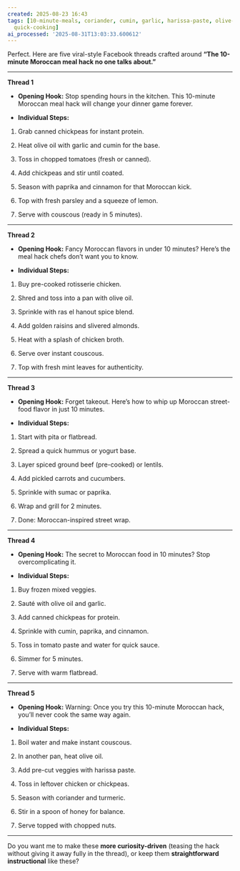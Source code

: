 ```yaml
---
created: 2025-08-23 16:43
tags: [10-minute-meals, coriander, cumin, garlic, harissa-paste, olive-oil, pita-bread,
  quick-cooking]
ai_processed: '2025-08-31T13:03:33.600612'
---
```

Perfect. Here are five viral-style Facebook threads crafted around **“The 10-minute Moroccan meal hack no one talks about.”**

---

**Thread 1**

- **Opening Hook:** Stop spending hours in the kitchen. This 10-minute Moroccan meal hack will change your dinner game forever.
    
- **Individual Steps:**
    

1. Grab canned chickpeas for instant protein.
    
2. Heat olive oil with garlic and cumin for the base.
    
3. Toss in chopped tomatoes (fresh or canned).
    
4. Add chickpeas and stir until coated.
    
5. Season with paprika and cinnamon for that Moroccan kick.
    
6. Top with fresh parsley and a squeeze of lemon.
    
7. Serve with couscous (ready in 5 minutes).
    

---

**Thread 2**

- **Opening Hook:** Fancy Moroccan flavors in under 10 minutes? Here’s the meal hack chefs don’t want you to know.
    
- **Individual Steps:**
    

1. Buy pre-cooked rotisserie chicken.
    
2. Shred and toss into a pan with olive oil.
    
3. Sprinkle with ras el hanout spice blend.
    
4. Add golden raisins and slivered almonds.
    
5. Heat with a splash of chicken broth.
    
6. Serve over instant couscous.
    
7. Top with fresh mint leaves for authenticity.
    

---

**Thread 3**

- **Opening Hook:** Forget takeout. Here’s how to whip up Moroccan street-food flavor in just 10 minutes.
    
- **Individual Steps:**
    

1. Start with pita or flatbread.
    
2. Spread a quick hummus or yogurt base.
    
3. Layer spiced ground beef (pre-cooked) or lentils.
    
4. Add pickled carrots and cucumbers.
    
5. Sprinkle with sumac or paprika.
    
6. Wrap and grill for 2 minutes.
    
7. Done: Moroccan-inspired street wrap.
    

---

**Thread 4**

- **Opening Hook:** The secret to Moroccan food in 10 minutes? Stop overcomplicating it.
    
- **Individual Steps:**
    

1. Buy frozen mixed veggies.
    
2. Sauté with olive oil and garlic.
    
3. Add canned chickpeas for protein.
    
4. Sprinkle with cumin, paprika, and cinnamon.
    
5. Toss in tomato paste and water for quick sauce.
    
6. Simmer for 5 minutes.
    
7. Serve with warm flatbread.
    

---

**Thread 5**

- **Opening Hook:** Warning: Once you try this 10-minute Moroccan hack, you’ll never cook the same way again.
    
- **Individual Steps:**
    

1. Boil water and make instant couscous.
    
2. In another pan, heat olive oil.
    
3. Add pre-cut veggies with harissa paste.
    
4. Toss in leftover chicken or chickpeas.
    
5. Season with coriander and turmeric.
    
6. Stir in a spoon of honey for balance.
    
7. Serve topped with chopped nuts.
    

---

Do you want me to make these **more curiosity-driven** (teasing the hack without giving it away fully in the thread), or keep them **straightforward instructional** like these?